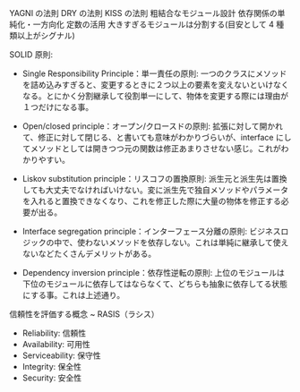 YAGNI の法則
DRY の法則
KISS の法則
粗結合なモジュール設計
依存関係の単純化・一方向化
定数の活用
大きすぎるモジュールは分割する(目安として 4 種類以上がシグナル)

SOLID 原則:

- Single Responsibility Principle：単一責任の原則:
  一つのクラスにメソッドを詰め込みすぎると、変更するときに２つ以上の要素を変えないといけなくなる。とにかく分割継承して役割単一にして、物体を変更する際には理由が１つだけになる事。

- Open/closed principle：オープン/クロースドの原則:
  拡張に対して開かれて、修正に対して閉じる、と書いても意味がわかりづらいが、interface にしてメソッドとしては開きつつ元の関数は修正あまりさせない感じ。これがわかりやすい。

- Liskov substitution principle：リスコフの置換原則:
  派生元と派生先は置換しても大丈夫でなければいけない。変に派生先で独自メソッドやパラメータを入れると置換できなくなり、これを修正した際に大量の物体を修正する必要が出る。

- Interface segregation principle：インターフェース分離の原則:
  ビジネスロジックの中で、使わないメソッドを依存しない。これは単純に継承して使えないなどたくさんデメリットがある。

- Dependency inversion principle：依存性逆転の原則:
  上位のモジュールは下位のモジュールに依存してはならなくて、どちらも抽象に依存してる状態にする事。これは上述通り。

信頼性を評価する概念 ~ RASIS（ラシス）

- Reliability: 信頼性
- Availability: 可用性
- Serviceability: 保守性
- Integrity: 保全性
- Security: 安全性


